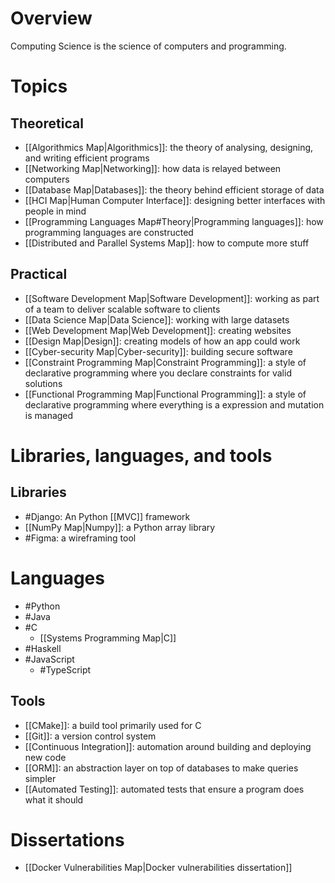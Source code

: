 # Overview
Computing Science is the science of computers and programming.

# Topics
## Theoretical
- [[Algorithmics Map|Algorithmics]]: the theory of analysing, designing, and writing efficient programs
- [[Networking Map|Networking]]: how data is relayed between computers
- [[Database Map|Databases]]: the theory behind efficient storage of data
- [[HCI Map|Human Computer Interface]]: designing better interfaces with people in mind
- [[Programming Languages Map#Theory|Programming languages]]: how programming languages are constructed
- [[Distributed and Parallel Systems Map]]: how to compute more stuff

## Practical
- [[Software Development Map|Software Development]]: working as part of a team to deliver scalable software to clients
- [[Data Science Map|Data Science]]: working with large datasets
- [[Web Development Map|Web Development]]: creating websites
- [[Design Map|Design]]: creating models of how an app could work
- [[Cyber-security Map|Cyber-security]]: building secure software
- [[Constraint Programming Map|Constraint Programming]]: a style of declarative programming where you declare constraints for valid solutions
- [[Functional Programming Map|Functional Programming]]: a style of declarative programming where everything is a expression and mutation is managed

# Libraries, languages, and tools
## Libraries
- #Django: An Python [[MVC]] framework 
- [[NumPy Map|Numpy]]: a Python array library
- #Figma: a wireframing tool

# Languages
- #Python
- #Java
- #C
	- [[Systems Programming Map|C]]
- #Haskell
- #JavaScript
	- #TypeScript

## Tools
- [[CMake]]: a build tool primarily used for C
- [[Git]]: a version control system
- [[Continuous Integration]]: automation around building and deploying new code
- [[ORM]]: an abstraction layer on top of databases to make queries simpler
- [[Automated Testing]]: automated tests that ensure a program does what it should

# Dissertations
- [[Docker Vulnerabilities Map|Docker vulnerabilities dissertation]]